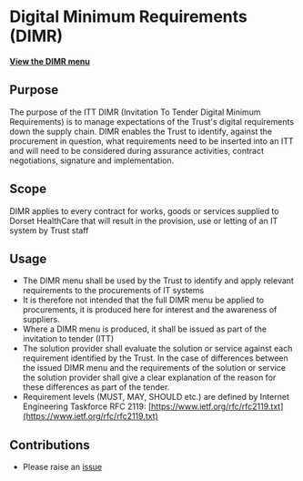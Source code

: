 # Digital Minimum Requirements (DIMR)

**[View the DIMR menu](digital-minimum-requirements.md)**

## Purpose
The purpose of the ITT DIMR (Invitation To Tender Digital Minimum Requirements) is to manage expectations of the Trust's digital requirements down the supply chain. DIMR enables the Trust to identify, against the procurement in question, what requirements need to be inserted into an ITT and will need to be considered during assurance activities, contract negotiations, signature and implementation.

## Scope
DIMR applies to every contract for works, goods or services supplied to Dorset HealthCare that will result in the provision, use or letting of an IT system by Trust staff

## Usage
* The DIMR menu shall be used by the Trust to identify and apply relevant requirements to the procurements of IT systems
* It is therefore not intended that the full DIMR menu be applied to procurements, it is produced here for interest and the awareness of suppliers.
* Where a DIMR menu is produced, it shall be issued as part of the invitation to tender (ITT)
* The solution provider shall evaluate the solution or service against each requirement identified by the Trust. In the case of differences between the issued DIMR menu and the requirements of the solution or service the solution provider shall give a clear explanation of the reason for these differences as part of the tender.
* Requirement levels (MUST, MAY, SHOULD etc.) are defined by Internet Engineering Taskforce RFC 2119: [https://www.ietf.org/rfc/rfc2119.txt](https://www.ietf.org/rfc/rfc2119.txt)

## Contributions
* Please raise an [issue](https://github.com/digitaldhc/digital-minimum-requirements/issues)